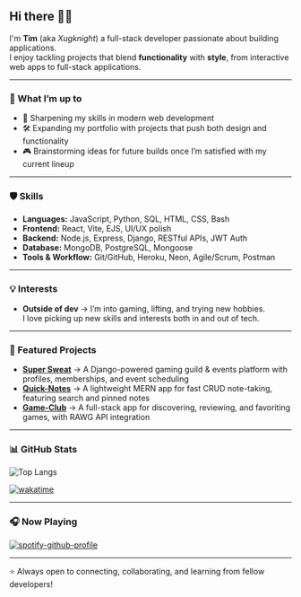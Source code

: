 ## Hi there 👋🏼

I'm **Tim** (aka *Xugknight*) a full-stack developer passionate about building applications.  
I enjoy tackling projects that blend **functionality** with **style**, from interactive web apps to full-stack applications.

---

### 🚀 What I’m up to
- 🌱 Sharpening my skills in modern web development  
- 🛠️ Expanding my portfolio with projects that push both design and functionality  
- 🎮 Brainstorming ideas for future builds once I’m satisfied with my current lineup  

---

### 🛡️ Skills
- **Languages:** JavaScript, Python, SQL, HTML, CSS, Bash
- **Frontend:** React, Vite, EJS, UI/UX polish  
- **Backend:** Node.js, Express, Django, RESTful APIs, JWT Auth  
- **Database:** MongoDB, PostgreSQL, Mongoose 
- **Tools & Workflow:** Git/GitHub, Heroku, Neon, Agile/Scrum, Postman

---

### 💡 Interests
- **Outside of dev** → I’m into gaming, lifting, and trying new hobbies.  
  I love picking up new skills and interests both in and out of tech.  

---


### 🌟 Featured Projects
- [**Super Sweat**](https://super-sweat-587284064cdd.herokuapp.com/) → A Django-powered gaming guild & events platform with profiles, memberships, and event scheduling  
- [**Quick-Notes**](https://quick-notes-0105ece0e60a.herokuapp.com/) → A lightweight MERN app for fast CRUD note-taking, featuring search and pinned notes  
- [**Game-Club**](https://game-club-7dfc89d36c85.herokuapp.com/) → A full-stack app for discovering, reviewing, and favoriting games, with RAWG API integration


---

### 📊 GitHub Stats
![Top Langs](https://github-readme-stats.vercel.app/api/top-langs/?username=xugknight&theme=vision-friendly-dark&langs_count=8)

[![wakatime](https://wakatime.com/badge/user/ee768c49-f9fc-4c41-94de-759f4b05986b.svg?style=social)](https://wakatime.com/@ee768c49-f9fc-4c41-94de-759f4b05986b)

---

### 🎧 Now Playing
[![spotify-github-profile](https://spotify-github-profile.kittinanx.com/api/view?uid=timmyisntpackin&cover_image=true&theme=natemoo-re&show_offline=false&background_color=121212&interchange=false&bar_color=53b14f&bar_color_cover=false)](https://github.com/kittinan/spotify-github-profile)

---

⭐ Always open to connecting, collaborating, and learning from fellow developers!
